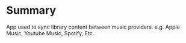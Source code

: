 # Summary

App used to sync library content between music providers. e.g. Apple Music, Youtube Music, Spotify, Etc. 
